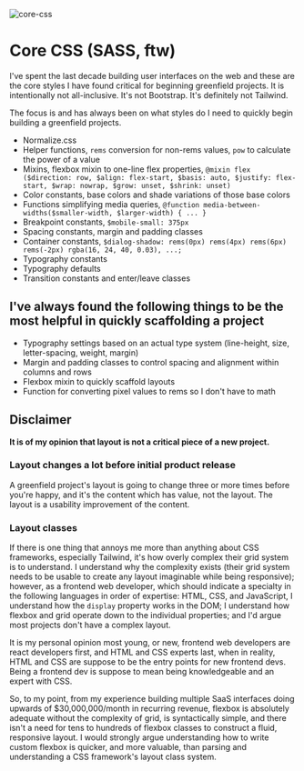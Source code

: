 ![core-css](https://github.com/user-attachments/assets/8ace120d-b93c-4809-9bff-c70aad0ffdbf)

# Core CSS (SASS, ftw)
I've spent the last decade building user interfaces on the web and these are the core styles I have found critical for
beginning greenfield projects.  It is intentionally not all-inclusive. It's not Bootstrap. It's definitely not Tailwind.

The focus is and has always been on what styles do I need to quickly begin building a greenfield projects.

- Normalize.css
- Helper functions, `rems` conversion for non-rems values, `pow` to calculate the power of a value
- Mixins, flexbox mixin to one-line flex properties, `@mixin flex ($direction: row, $align: flex-start, $basis: auto, $justify: flex-start, $wrap: nowrap, $grow: unset, $shrink: unset)`
- Color constants, base colors and shade variations of those base colors
- Functions simplifying media queries, `@function media-between-widths($smaller-width, $larger-width) { ... }`
- Breakpoint constants, `$mobile-small: 375px`
- Spacing constants, margin and padding classes
- Container constants, `$dialog-shadow: rems(0px) rems(4px) rems(6px) rems(-2px) rgba(16, 24, 40, 0.03), ...;`
- Typography constants
- Typography defaults
- Transition constants and enter/leave classes

## I've always found the following things to be the most helpful in quickly scaffolding a project
- Typography settings based on an actual type system (line-height, size, letter-spacing, weight, margin)
- Margin and padding classes to control spacing and alignment within columns and rows
- Flexbox mixin to quickly scaffold layouts
- Function for converting pixel values to rems so I don't have to math

## Disclaimer
**It is of my opinion that layout is not a critical piece of a new project.**
### Layout changes a lot before initial product release
A greenfield project's layout is going to change three or more times before you're happy, and it's the content which has value, not the layout. The
layout is a usability improvement of the content.

### Layout classes
If there is one thing that annoys me more than anything about CSS frameworks, especially Tailwind, it's how overly complex their grid system is to understand.
I understand why the complexity exists (their grid system needs to be usable to create any layout imaginable while being responsive);
however, as a frontend web developer, which should indicate a specialty in the following languages in order of expertise: HTML, CSS, and JavaScript,
I understand how the `display` property works in the DOM; I understand how flexbox and grid operate down to the individual properties; 
and I'd argue most projects don't have a complex layout. 

It is my personal opinion most young, or new, frontend web developers are react developers first, and HTML and CSS experts last, when in reality, HTML and CSS
are suppose to be the entry points for new frontend devs. Being a frontend dev is suppose to mean being knowledgeable and an expert with CSS.

So, to my point, from my experience building multiple SaaS interfaces doing upwards of $30,000,000/month in recurring revenue, flexbox is absolutely adequate 
without the complexity of grid, is syntactically simple, and there isn't a need for tens to hundreds of flexbox classes to construct a fluid, responsive layout. 
I would strongly argue understanding how to write custom flexbox is quicker, and more valuable, than parsing and understanding a CSS framework's layout class system.
 
